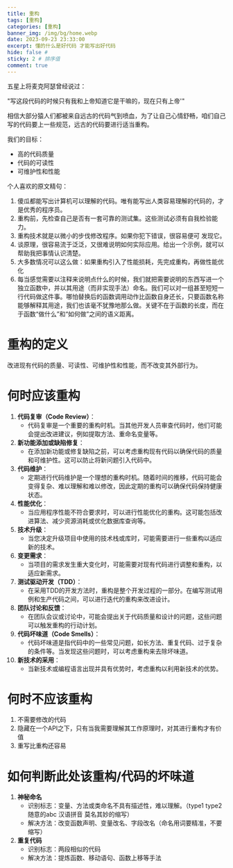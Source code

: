 ```yaml
---
title: 重构
tags: [重构]
categories: [重构]
banner_img: /img/bg/home.webp
date: 2023-09-23 23:33:00
excerpt: 懂的什么是好代码 才能写出好代码
hide: false # 
sticky: 2 # 排序值
comment: true
---
```

五星上将麦克阿瑟曾经说过：

"写这段代码的时候只有我和上帝知道它是干嘛的，现在只有上帝'"

相信大部分猿人们都被来自远古的代码气到喷血，为了让自己心情舒畅，咱们自己写的代码要上一些规范，远古的代码要进行适当重构。

我们的目标：

- 高的代码质量
- 代码的可读性
- 可维护性和性能

个人喜欢的原文精句：

1. 傻瓜都能写出计算机可以理解的代码。唯有能写出人类容易理解的代码的，才是优秀的程序员。
2. 重构前，先检查自己是否有一套可靠的测试集。这些测试必须有自我检验能力。
3. 重构技术就是以微小的步伐修改程序。如果你犯下错误，很容易便可 发现它。
4. 谈原理，很容易流于泛泛，又很难说明如何实际应用。给出一个示例，就可以帮助我把事情认识清楚。
5. 大多数情况可以这么做：如果重构引入了性能损耗，先完成重构，再做性能优化
6. 每当感觉需要以注释来说明点什么的时候，我们就把需要说明的东西写进一个独立函数中，并以其用途（而非实现手法）命名。我们可以对一组甚至短短一行代码做这件事。哪怕替换后的函数调用动作比函数自身还长，只要函数名称能够解释其用途，我们也该毫不犹豫地那么做。关键不在于函数的长度，而在于函数“做什么”和“如何做”之间的语义距离。

# 重构的定义

改进现有代码的质量、可读性、可维护性和性能，而不改变其外部行为。

# 何时应该重构

1. **代码复审（Code Review）**：
   - 代码复审是一个重要的重构时机。当其他开发人员审查代码时，他们可能会提出改进建议，例如提取方法、重命名变量等。
2. **新功能添加或缺陷修复**：
   - 在添加新功能或修复缺陷之前，可以考虑重构现有代码以确保代码的质量和可维护性。这可以防止将新问题引入代码中。
3. **代码维护**：
   - 定期进行代码维护是一个理想的重构时机。随着时间的推移，代码可能会变得复杂、难以理解和难以修改，因此定期的重构可以确保代码保持健康状态。
4. **性能优化**：
   - 当应用程序性能不符合要求时，可以进行性能优化的重构。这可能包括改进算法、减少资源消耗或优化数据库查询等。
5. **技术升级**：
   - 当您决定升级项目中使用的技术栈或库时，可能需要进行一些重构以适应新的技术。
6. **变更需求**：
   - 当项目的需求发生重大变化时，可能需要对现有代码进行调整和重构，以适应新需求。
7. **测试驱动开发（TDD）**：
   - 在采用TDD的开发方法时，重构是整个开发过程的一部分。在编写测试用例和生产代码之间，可以进行迭代的重构来改进设计。
8. **团队讨论和反馈**：
   - 在团队会议或讨论中，可能会提出关于代码质量和设计的问题，这些问题可以触发重构的行动计划。
9. **代码坏味道（Code Smells）**：
   - 代码坏味道是指代码中的一些常见问题，如长方法、重复代码、过于复杂的条件等。当发现这些问题时，可以考虑重构来去除坏味道。
10. **新技术的采用**：
    - 当新技术或编程语言出现并具有优势时，考虑重构以利用新技术的优势。

# 何时不应该重构

1. 不需要修改的代码
2. 隐藏在一个API之下，只有当我需要理解其工作原理时，对其进行重构才有价值
3. 重写比重构还容易

# 如何判断此处该重构/代码的坏味道

1. **神秘命名**
   - 识别标志：变量、方法或类命名不具有描述性，难以理解。（type1 type2 随意的abc 汉语拼音  莫名其妙的缩写）
   - 解决方法：改变函数声明、变量改名、字段改名（命名用词要精准，不要缩写）
2. **重复代码**
   - 识别标志：两段相似的代码
   - 解决方法：提炼函数、移动语句、函数上移等手法

